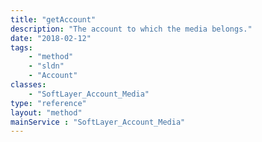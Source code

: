 ```yaml
---
title: "getAccount"
description: "The account to which the media belongs."
date: "2018-02-12"
tags:
    - "method"
    - "sldn"
    - "Account"
classes:
    - "SoftLayer_Account_Media"
type: "reference"
layout: "method"
mainService : "SoftLayer_Account_Media"
---
```

